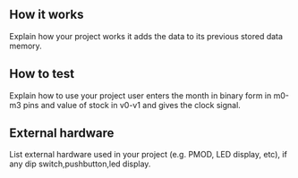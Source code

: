 <!---

This file is used to generate your project datasheet. Please fill in the information below and delete any unused
sections.

You can also include images in this folder and reference them in the markdown. Each image must be less than
512 kb in size, and the combined size of all images must be less than 1 MB.
-->

## How it works
Explain how your project works
it adds the data to its previous stored data memory.

## How to test
Explain how to use your project
user enters the month in binary form in m0-m3 pins and value of stock in v0-v1 and gives the clock signal.

## External hardware
List external hardware used in your project (e.g. PMOD, LED display, etc), if any
dip switch,pushbutton,led display.
